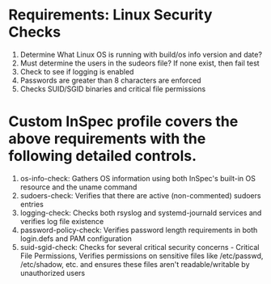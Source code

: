 # Requirements: Linux Security Checks

1. Determine What Linux OS is running with build/os info version and date?
2. Must determine the users in the sudeors file? If none exist, then fail test
3. Check to see if logging is enabled
4. Passwords are greater than 8 characters are enforced
5. Checks SUID/SGID binaries and critical file permissions

# Custom InSpec profile covers the above requirements with the following detailed controls.

1. os-info-check: Gathers OS information using both InSpec's built-in OS resource and the uname command
2. sudoers-check: Verifies that there are active (non-commented) sudoers entries
3. logging-check: Checks both rsyslog and systemd-journald services and verifies log file existence
4. password-policy-check: Verifies password length requirements in both login.defs and PAM configuration
5. suid-sgid-check: Checks for several critical security concerns - Critical File Permissions, Verifies permissions on sensitive files like /etc/passwd, /etc/shadow, etc. and ensures these files aren't readable/writable by unauthorized users
